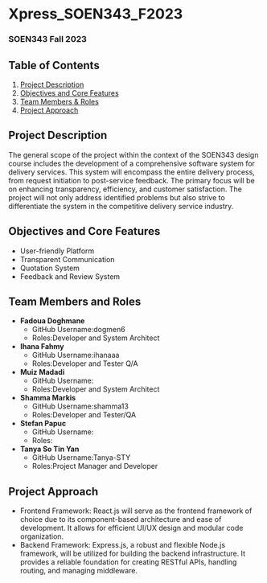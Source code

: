 # Xpress_SOEN343_F2023
### SOEN343 Fall 2023

## Table of Contents
1. [Project Description](#project-description)
2. [Objectives and Core Features](#objectives-and-core-features)
3. [Team Members & Roles](#team-members-and-roles)
4. [Project Approach](#project-approach)

## Project Description
The general scope of the project within the context of the SOEN343 design course includes the development of a comprehensive software system for delivery services. This system will encompass the entire delivery process, from request initiation to post-service feedback. The primary focus will be on enhancing transparency, efficiency, and customer satisfaction. The project will not only address identified problems but also strive to differentiate the system in the competitive delivery service industry.

## Objectives and Core Features
* User-friendly Platform
* Transparent Communication
* Quotation System
* Feedback and Review System

## Team Members and Roles
* **Fadoua Doghmane**
  * GitHub Username:dogmen6
  * Roles:Developer and System Architect
* **Ihana Fahmy**
  * GitHub Username:ihanaaa
  * Roles:Developer and Tester Q/A
* **Muiz Madadi**
  * GitHub Username:
  * Roles:Developer and System Architect
* **Shamma Markis**
  * GitHub Username:shamma13
  * Roles:Developer and Tester/QA
* **Stefan Papuc**
  * GitHub Username:
  * Roles:
* **Tanya So Tin Yan**
  * GitHub Username:Tanya-STY
  * Roles:Project Manager and Developer

## Project Approach
* Frontend Framework: React.js will serve as the frontend framework of choice due to its component-based architecture and ease of development. It allows for efficient UI/UX design and modular code organization. 
* Backend Framework: Express.js, a robust and flexible Node.js framework, will be utilized for building the backend infrastructure. It provides a reliable foundation for creating RESTful APIs, handling routing, and managing middleware. 

